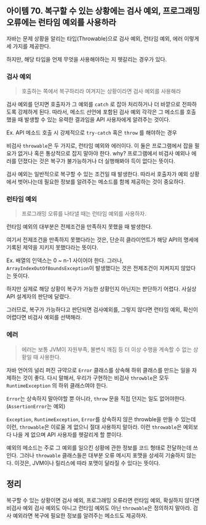 ## 아이템 70. 복구할 수 있는 상황에는 검사 예외, 프로그래밍 오류에는 런타임 예외를 사용하라

자바는 문제 상황을 알리는 타입(Throwable)으로 검사 예외, 런타임 예외, 에러 이렇게 세 가지를 제공한다.

하지만, 해당 타입을 언제 무엇을 사용해야하는 지 헷갈리는 경우가 있다.

### 검사 예외

> 호출하는 쪽에서 복구하리라 여겨지는 상황이라면 검사 예외를 사용해라

검사 예외를 던지면 호출자가 그 예외를 `catch` 로 잡아 처리하거나 더 바깥으로 전파하도록 강제하게 된다.
따라서, 메소드 선언에 포함된 검사 예외 각각은 그 메소드를 호출했을 때 발생할 수 있는 유력한 결과임을 API 사용자에게 알려주는 것이다.

Ex. API 메소드 호출 시 강제적으로 `try-catch` 혹은 `throw` 를 해야하는 경우

비검사 `throwable`은 두 가지로, 런타임 예외와 에러이다.
이 둘은 프로그램에서 잡을 필요가 없거나 혹은 통상적으로 잡지 말아야 한다. why? 프로그램에서 비검사 예외나 에러를 던졌다는 것은 복구가 불가능하거나 더 실행해봐야 득이 없다는 뜻이다.

검사 예외는 일반적으로 복구할 수 있는 조건일 때 발생한다. 따라서 호출자가 예외 상황에서 벗어나는데 필요한 정보를 알려주는 메소드를 함께 제공하는 것이 중요하다.

### 런타임 예외

>프로그래밍 오류를 나타낼 때는 런타임 예외를 사용하자.

런타임 예외의 대부분은 전제조건을 만족하지 못했을 때 발생한다.

여기서 전제조건을 만족하지 못했다라는 것은, 단순히 클라이언트가 해당 API의 명세에 기록된 제약을 지키지 못했다라는 뜻이다.

Ex. 배열의 인덱스는 0 ~ n-1 사이어야 한다. 그러나, `ArrayIndexOutOfBoundsException`이 발생했다는 것은 전제조건이 지켜지지 않았다는 뜻이다.

하지만 실제로 해당 상황이 복구가 가능한 상황인지 아닌지는 판단하기 어렵다. 사실상 API 설계자의 판단에 달렸다.

그러므로, 복구가 가능하다고 판단되면 검사예외를, 그렇지 않다면 런타임 예외, 확신이 어렵다면 비검사 예외를 선택해라.

### 에러

>에러는 보통 JVM이 자원부족, 불변식 깨짐 등 더 이상 수행을 계속할 수 없는 상황일 때 사용한다.

자바 언어의 널리 퍼진 규약으로 `Error` 클래스를 상속해 하위 클래스를 만드는 일을 자제하는 것이 좋다. 다시 말해서, 우리가 구현하는 비검사 `throwble`은 모두 `RuntimeException` 의 하위 클래스여야 한다.

`Error`는 상속하지 말아야할 뿐 아니라, `throw` 문을 직접 던지는 일도 없어야한다.(`AssertionError`는 예외)

`Exception`, `RuntimeException`, `Error`를 상속하지 않은 throwble을 만들 수 있는데 이런, `throwable`은 이로울 게 없으니 절대 사용하지 말아라. 이런 `throwable`은 예외보다 나을 게 없으며 API 사용자를 헷갈리게 할 뿐이다.

예외의 메소드는 주로 그 예외를 일으킨 상황에 관한 정보를 코드 형태로 전달하는데 쓰인다. 그러나 `throwable` 클래스들은 대부분 오류 메시지 포맷을 상세히 기술하지 않는다. 이것은, JVM이나 릴리스에 따라 포맷이 달라질 수 있다는 뜻이다.

## 정리

복구할 수 있는 상황이면 검사 예외, 프로그래밍 오류라면 런타임 예외, 확실하지 않다면 비검사 예외
검사 예외도 아니고 런타임 예외도 아닌 `throwable`은 정의하지 말아라. 검사 예외라면 복구에 필요한 정보를 알려주는 메소드도 제공하자.

